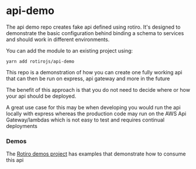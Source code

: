 # api-demo

The api demo repo creates fake api defined using rotiro. It's designed to 
demonstrate the basic configuration behind binding a schema to services and 
should work in different environments.

You can add the module to an existing project using:

```yarn add rotirojs/api-demo```

This repo is a demonstration of how you can create one fully working api that can then be run on express, api gateway and more in the future

The benefit of this approach is that you do not need to decide where or how your api should be deployed.

A great use case for this may be when developing you would run the api locally with express whereas the production code may run on the AWS Api Gateway/lambdas which is not easy to test and requires continual deployments 

### Demos
The [Rotiro demos project](https://github.com/rotirojs/rotiro-demos) has examples
that demonstrate how to consume this api
